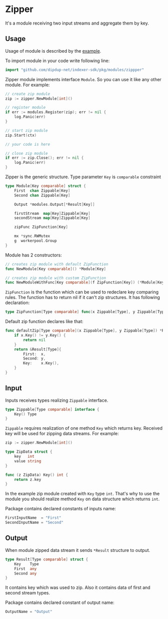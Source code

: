 # Zipper

It's a module receiving two input streams and aggregate them by key.

## Usage

Usage of module is described by the [example](/examples/zipper/).

To import module in your code write following line:

```go
import "github.com/dipdup-net/indexer-sdk/pkg/modules/zippper"
```

Zipper module implements interface `Module`. So you can use it like any other module. For example:

```go
// create zip module
zip := zipper.NewModule[int]()

// register module
if err := modules.Register(zip); err != nil {
	log.Panic(err)
}

// start zip module
zip.Start(ctx)

// your code is here

// close zip module
if err := zip.Close(); err != nil {
    log.Panic(err)
}
```

Zipper is the generic structure. Type parameter `Key` is `comparable` constraint

```go
type Module[Key comparable] struct {
	First  chan Zippable[Key]
	Second chan Zippable[Key]

	Output *modules.Output[*Result[Key]]

	firstStream  map[Key]Zippable[Key]
	secondStream map[Key]Zippable[Key]

	zipFunc ZipFunction[Key]

	mx *sync.RWMutex
	g  workerpool.Group
}
```

Module has 2 constructors:

```go
// creates zip module with default ZipFunction
func NewModule[Key comparable]() *Module[Key]

// creates zip module with custom ZipFunction
func NewModuleWithFunc[Key comparable](f ZipFunction[Key]) (*Module[Key], error)
```

`ZipFunction` is the function which can be used to redeclare key comparing rules. The function has to return nil if it can't zip structures. It has following declaration:

```go
type ZipFunction[Type comparable] func(x Zippable[Type], y Zippable[Type]) *Result[Type]
```

Default zip function declares like that:

```go
func defaultZip[Type comparable](x Zippable[Type], y Zippable[Type]) *Result[Type] {
	if x.Key() != y.Key() {
		return nil
	}
	return &Result[Type]{
		First:  x,
		Second: y,
		Key:    x.Key(),
	}
}
```

## Input

Inputs receives types realizing `Zippable` interface.

```go
type Zippable[Type comparable] interface {
	Key() Type
}
```

`Zippable` requires realization of one method `Key` which returns key. Received key will be used for zipping data streams. For example:

```go
zip := zipper.NewModule[int]()

type ZipData struct {
	key   int
	value string
}

func (z ZipData) Key() int {
	return z.key
}
```

In the example zip module created with `Key` type `int`. That's why to use the module you should realize method `Key` on data structure which returns `int`. 

Package contains declared constants of inputs name:

```go
FirstInputName  = "First"
SecondInputName = "Second"
```

## Output

When module zipped data stream it sends `*Result` structure to output.

```go
type Result[Type comparable] struct {
	Key    Type
	First  any
	Second any
}
```

It contains key which was used to zip. Also it contains data of first and second stream types.

Package contains declared constant of output name:

```go
OutputName = "Output"
```
